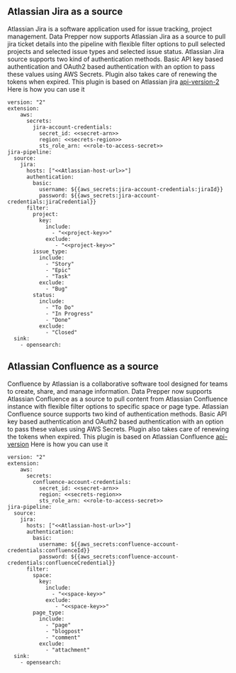 

## Atlassian Jira as a source

Atlassian Jira is a software application used for issue tracking, project management. 
Data Prepper now supports Atlassian Jira as a source to pull jira ticket details into the pipeline with flexible filter options to pull selected projects and selected issue types and selected issue status. 
Atlassian Jira source supports two kind of authentication methods. Basic API key based authentication and OAuth2 based authentication with an option to pass these values using AWS Secrets. 
Plugin also takes care of renewing the tokens when expired. This plugin is based on Atlassian jira [api-version-2](https://developer.atlassian.com/cloud/jira/platform/rest/v2/intro/#version">api-version-2)
Here is how you can use it

```
version: "2"
extension:
    aws:
      secrets:
        jira-account-credentials:
          secret_id: <<secret-arn>>
          region: <<secrets-region>>
          sts_role_arn: <<role-to-access-secret>>
jira-pipeline:
  source:
    jira:
      hosts: ["<<Atlassian-host-url>>"]
      authentication: 
        basic:
          username: ${{aws_secrets:jira-account-credentials:jiraId}}
          password: ${{aws_secrets:jira-account-credentials:jiraCredential}}
      filter:
        project:
          key:
            include:
              - "<<project-key>>"
            exclude:
               - "<<project-key>>"
        issue_type:
          include: 
            - "Story"
            - "Epic"
            - "Task"
          exclude:
            - "Bug"
        status:
          include: 
            - "To Do"
            - "In Progress"
            - "Done"
          exclude:
            - "Closed"
  sink:
    - opensearch:

```

## Atlassian Confluence as a source

Confluence by Atlassian is a collaborative software tool designed for teams to create, share, and manage information.
Data Prepper now supports Atlassian Confluence as a source to pull content from Atlassian Confluence instance with flexible filter options to specific space or page type.
Atlassian Confluence source supports two kind of authentication methods. Basic API key based authentication and OAuth2 based authentication with an option to pass these values using AWS Secrets.
Plugin also takes care of renewing the tokens when expired. This plugin is based on Atlassian Confluence [api-version](https://developer.atlassian.com/cloud/confluence/rest/v1/intro/#auth)
Here is how you can use it

```
version: "2"
extension:
    aws:
      secrets:
        confluence-account-credentials:
          secret_id: <<secret-arn>>
          region: <<secrets-region>>
          sts_role_arn: <<role-to-access-secret>>
jira-pipeline:
  source:
    jira:
      hosts: ["<<Atlassian-host-url>>"]
      authentication: 
        basic:
          username: ${{aws_secrets:confluence-account-credentials:confluenceId}}
          password: ${{aws_secrets:confluence-account-credentials:confluenceCredential}}
      filter:
        space:
          key:
            include:
              - "<<space-key>>"
            exclude:
               - "<<space-key>>"
        page_type:
          include: 
            - "page"
            - "blogpost"
            - "comment"
          exclude:
            - "attachment"
  sink:
    - opensearch:

```

